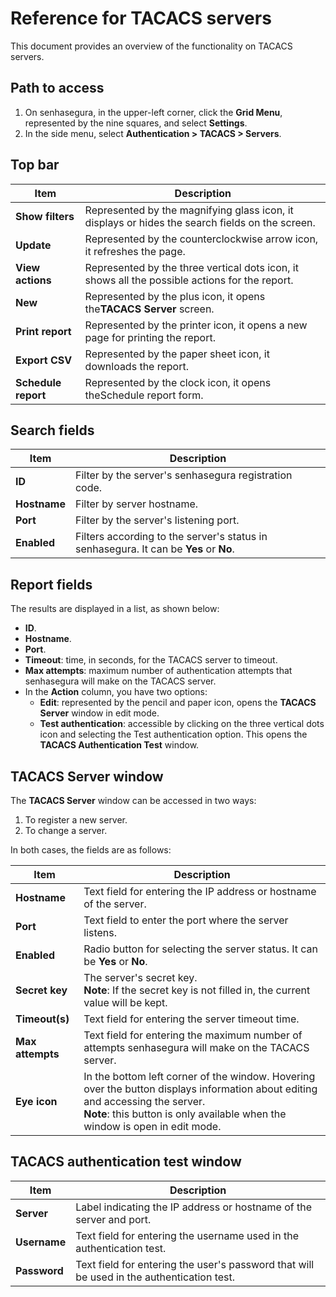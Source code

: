 # Reference for TACACS servers

This document provides an overview of the functionality on TACACS servers.

## Path to access

1. On senhasegura, in the upper-left corner, click the **Grid Menu**, represented by the nine squares, and select **Settings**.
2. In the side menu, select **Authentication > TACACS > Servers**.

## Top bar

| Item                      | Description                                                                                                                                                                                          |
| ------------------------- | ---------------------------------------------------------------------------------------------------------------------------------------------------------------------------------------------------- |
| **Show filters**    | Represented by the magnifying glass icon, it displays or hides the search fields on the screen.                                                                                                      |
| **Update**          | Represented by the counterclockwise arrow icon, it refreshes the page.                                                                                                                               |
| **View actions**    | Represented by the three vertical dots icon, it shows all the possible actions for the report.                                                                                                       |
| **New**             | Represented by the plus icon, it opens the**TACACS Server** screen.                                                                                                                            |
| **Print report**    | Represented by the printer icon, it opens a new page for printing the report.                                                                                                                        |
| **Export CSV**      | Represented by the paper sheet icon, it downloads the report.                                                                                                                                        |
| **Schedule report** | Represented by the clock icon, it opens theSchedule report form. |

## Search fields

| Item               | Description                                                                             |
| ------------------ | --------------------------------------------------------------------------------------- |
| **ID**       | Filter by the server's senhasegura registration code.                                   |
| **Hostname** | Filter by server hostname.                                                              |
| **Port**     | Filter by the server's listening port.                                                  |
| **Enabled**  | Filters according to the server's status in senhasegura. It can be **Yes** or **No**. |

## Report fields

The results are displayed in a list, as shown below:

* **ID**.
* **Hostname**.
* **Port**.
* **Timeout**: time, in seconds, for the TACACS server to timeout.
* **Max attempts**: maximum number of authentication attempts that senhasegura will make on the TACACS server.
* In the **Action** column, you have two options:
  * **Edit**: represented by the pencil and paper icon, opens the **TACACS Server** window in edit mode.
  * **Test authentication**: accessible by clicking on the three vertical dots icon and selecting the Test authentication option. This opens the **TACACS Authentication Test** window.

## TACACS Server window

The **TACACS Server** window can be accessed in two ways:

1. To register a new server.
2. To change a server.

In both cases, the fields are as follows:

| Item                   | Description                                                                                                                                                                                                             |
| ---------------------- | ----------------------------------------------------------------------------------------------------------------------------------------------------------------------------------------------------------------------- |
| **Hostname**     | Text field for entering the IP address or hostname of the server.                                                                                                                                                       |
| **Port**         | Text field to enter the port where the server listens.                                                                                                                                                                  |
| **Enabled**      | Radio button for selecting the server status. It can be **Yes** or **No**.                                                                                                                                 |
| **Secret key**   | The server's secret key.<br />**Note**: If the secret key is not filled in, the current value will be kept.                                                                                                       |
| **Timeout(s)**   | Text field for entering the server timeout time.                                                                                                                                                                        |
| **Max attempts** | Text field for entering the maximum number of attempts senhasegura will make on the TACACS server.                                                                                                                      |
| **Eye icon**     | In the bottom left corner of the window. Hovering over the button displays information about editing and accessing the server.<br />**Note**: this button is only available when the window is open in edit mode. |

## TACACS authentication test window

| Item               | Description                                                                               |
| ------------------ | ----------------------------------------------------------------------------------------- |
| **Server**   | Label indicating the IP address or hostname of the server and port.                       |
| **Username** | Text field for entering the username used in the authentication test.                     |
| **Password** | Text field for entering the user's password that will be used in the authentication test. |
